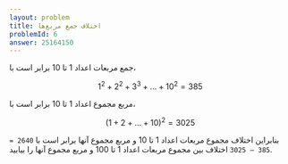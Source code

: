 ```yaml
---
layout: problem
title: اختلاف جمع مربع‌ها
problemId: 6
answer: 25164150
---
```

جمع مربعات اعداد 1 تا 10 برابر است با،

$$1^2 + 2^2 + 3^3 + ... + 10^2 = 385$$

مربع مجموع اعداد 1 تا 10 برابر است با،

$$(1+2+...+10)^2 = 3025$$

بنابراین اختلاف مجموع مربعات اعداد 1 تا 10 و  مربع مجموع آنها برابر است با `2640 = 385 – 3025`
اختلاف بین مجموع مربعات اعداد 1 تا 100 و مربع مجموع آنها را بیابید.
